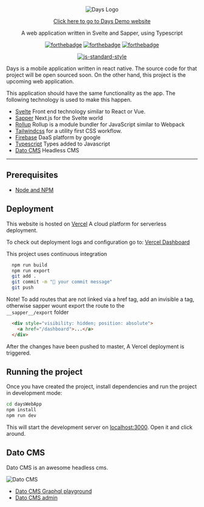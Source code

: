 <div align="center">

![Days Logo](https://i.ibb.co/MGYRd2t/days-github-logo.png)

[Click here to go to Days Demo website](https://days-web-app.vercel.app/)

</div>

<p align="center" color="#6a737d">
  A web application written in Svelte and Sapper, using Typescript
</p>

<div align="center">

[![forthebadge](http://forthebadge.com/images/badges/built-with-love.svg)](http://forthebadge.com) [![forthebadge](http://forthebadge.com/images/badges/uses-js.svg)](http://forthebadge.com) [![forthebadge](http://forthebadge.com/images/badges/makes-people-smile.svg)](http://forthebadge.com)
</div>

<div align="center">

[![js-standard-style](https://cdn.rawgit.com/feross/standard/master/badge.svg)](https://github.com/feross/standard)

</div>

Days is a mobile application written in react native. The source code for that project will be open sourced soon. On the other hand, this project is the upcoming web application.

This application should have the same functionality as the app. The following technology is used to make this happen.

- [Svelte](https://svelte.dev/) Front end technology similar to React or Vue.
- [Sapper](https://sapper.svelte.dev/) Next.js for the Svelte world
- [Rollup](https://rollupjs.org/guide/en/) Rollup is a module bundler for JavaScript similar to Webpack
- [Tailwindcss](https://tailwindcss.com) for a utility first CSS workflow.
- [Firebase](https://firebase.google.com/) DaaS platform by google
- [Typescript](https://www.typescriptlang.org/) Types added to Javascript
- [Dato CMS](https://www.datocms.com/) Headless CMS

---

## Prerequisites

- [Node and NPM](https://nodejs.org/)

## Deployment

This website is hosted on [Vercel](https://vercel.com/) A cloud platform for serverless deployment.  

To check out deployment logs and configuration go to: [Vercel Dashboard](https://vercel.com/dashboard)

This project uses continuous integration

```bash
  npm run build
  npm run export
  git add .
  git commit -m "🚀 your commit message"
  git push
```

Note! To add routes that are not linked via a href tag, add an invisible a tag, otherwise sapper wount export the route to the  
`__sapper__/export` folder

```html
  <div style="visibility: hidden; position: absolute">
    <a href="/dashboard">...</a>
  </div>
```

After the changes have been pushed to master, A Vercel deployment is triggered.

## Running the project

Once you have created the project, install dependencies and run the project in development mode:

```bash
cd daysWebApp
npm install
npm run dev
```

This will start the development server on [localhost:3000](http://localhost:3000). Open it and click around.


## Dato CMS

Dato CMS is an awesome headless cms.  

![Dato CMS](https://cdn-images-1.medium.com/max/1200/1*PrlaU5fUTZC7QOqyhZ1pWA.png)


- [Dato CMS Graphql playground](https://cda-explorer.datocms.com/)
- [Dato CMS admin](https://days.admin.datocms.com/)
